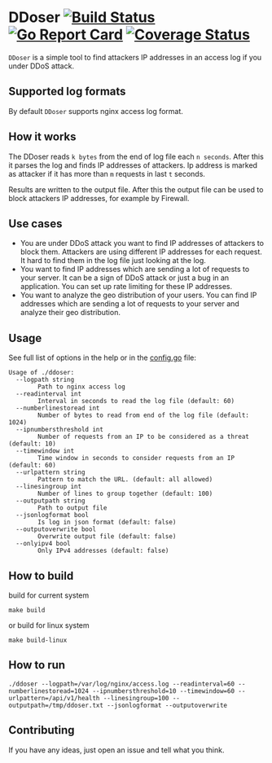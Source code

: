 # DDoser [![Build Status](https://github.com/komandakycto/ddoser/workflows/build/badge.svg)](https://github.com/komandakycto/ddoser/actions) [![Go Report Card](https://goreportcard.com/badge/github.com/komandakycto/ddoser)](https://goreportcard.com/report/github.com/komandakycto/ddoser) [![Coverage Status](https://coveralls.io/repos/github/komandakycto/ddoser/badge.svg?branch=master)](https://coveralls.io/github/komandakycto/ddoser?branch=master)

`DDoser` is a simple tool to find attackers IP addresses in an access log if you under DDoS attack.

## Supported log formats

By default `DDoser` supports nginx access log format.

## How it works

The DDoser reads `k bytes` from the end of log file each `n seconds`. After this it parses the log and finds IP
addresses of attackers.
Ip address is marked as attacker if it has more than `m` requests in last `t` seconds.
 
Results are written to the output file. After this the output file can be used to block attackers IP addresses, for example by Firewall.

## Use cases

* You are under DDoS attack you want to find IP addresses of attackers to block them. Attackers are using
  different IP addresses for each request. It hard to find them in the log file just looking at the log.
* You want to find IP addresses which are sending a lot of requests to your server. It can be a sign of
  DDoS attack or just a bug in an application. You can set up rate limiting for these IP addresses.
* You want to analyze the geo distribution of your users. You can find IP addresses which are sending a lot of
  requests to your server and analyze their geo distribution.

## Usage

See full list of options in the help or in
the [config.go](https://github.com/komandakycto/ddoser/blob/master/app/config.go) file:

```
Usage of ./ddoser:
  --logpath string
    	Path to nginx access log
  --readinterval int
    	Interval in seconds to read the log file (default: 60)
  --numberlinestoread int
    	Number of bytes to read from end of the log file (default: 1024)
  --ipnumbersthreshold int
    	Number of requests from an IP to be considered as a threat (default: 10)
  --timewindow int
    	Time window in seconds to consider requests from an IP (default: 60)
  --urlpattern string
    	Pattern to match the URL. (default: all allowed)
  --linesingroup int  	
        Number of lines to group together (default: 100) 
  --outputpath string
    	Path to output file   
  --jsonlogformat bool
    	Is log in json format (default: false) 
  --outputoverwrite bool
    	Overwrite output file (default: false)   
  --onlyipv4 bool
    	Only IPv4 addresses (default: false)  	
```

## How to build

build for current system

```
make build
```

or build for linux system

```
make build-linux
```

## How to run

```
./ddoser --logpath=/var/log/nginx/access.log --readinterval=60 --numberlinestoread=1024 --ipnumbersthreshold=10 --timewindow=60 --urlpattern=/api/v1/health --linesingroup=100 --outputpath=/tmp/ddoser.txt --jsonlogformat --outputoverwrite
```

## Contributing

If you have any ideas, just open an issue and tell what you think.